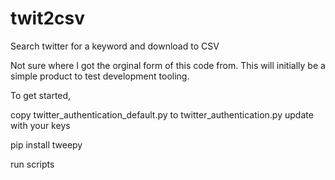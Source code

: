 # twit2csv
Search twitter for a keyword and download to CSV

Not sure where I got the orginal form of this code from. This will initially be a simple product to test development tooling.

To get started, 

copy twitter_authentication_default.py to twitter_authentication.py 
update with your keys

pip install tweepy

run scripts
